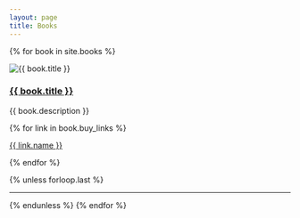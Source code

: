 ```yaml
---
layout: page
title: Books
---
```


{% for book in site.books %}
  <div class="book-entry">
    <img class="book-cover" src="{{ book.cover | relative_url }}" alt="{{ book.title }}">
    <div class="book-details">
      <h3><a href="{{ book.url | relative_url }}">{{ book.title }}</a></h3>
      <p>{{ book.description }}</p>
      {% for link in book.buy_links %}
        <p><a href="{{ link.url }}">{{ link.name }}</a></p>
      {% endfor %}
    </div>
  </div>

  {% unless forloop.last %}
  <hr>
  {% endunless %}
{% endfor %}
